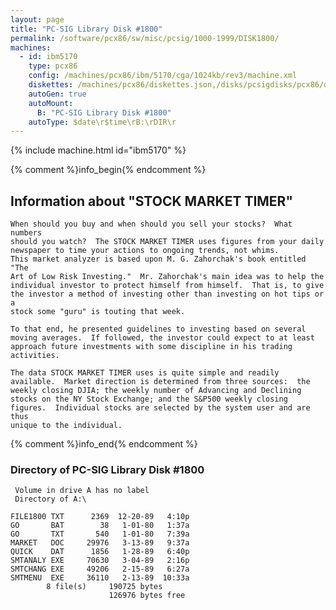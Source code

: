 ```yaml
---
layout: page
title: "PC-SIG Library Disk #1800"
permalink: /software/pcx86/sw/misc/pcsig/1000-1999/DISK1800/
machines:
  - id: ibm5170
    type: pcx86
    config: /machines/pcx86/ibm/5170/cga/1024kb/rev3/machine.xml
    diskettes: /machines/pcx86/diskettes.json,/disks/pcsigdisks/pcx86/diskettes.json
    autoGen: true
    autoMount:
      B: "PC-SIG Library Disk #1800"
    autoType: $date\r$time\rB:\rDIR\r
---
```


{% include machine.html id="ibm5170" %}

{% comment %}info_begin{% endcomment %}

## Information about "STOCK MARKET TIMER"

    When should you buy and when should you sell your stocks?  What numbers
    should you watch?  The STOCK MARKET TIMER uses figures from your daily
    newspaper to time your actions to ongoing trends, not whims.
    This market analyzer is based upon M. G. Zahorchak's book entitled "The
    Art of Low Risk Investing."  Mr. Zahorchak's main idea was to help the
    individual investor to protect himself from himself.  That is, to give
    the investor a method of investing other than investing on hot tips or a
    stock some "guru" is touting that week.
    
    To that end, he presented guidelines to investing based on several
    moving averages.  If followed, the investor could expect to at least
    approach future investments with some discipline in his trading
    activities.
    
    The data STOCK MARKET TIMER uses is quite simple and readily
    available.  Market direction is determined from three sources:  the
    weekly closing DJIA; the weekly number of Advancing and Declining
    stocks on the NY Stock Exchange; and the S&P500 weekly closing
    figures.  Individual stocks are selected by the system user and are thus
    unique to the individual.
{% comment %}info_end{% endcomment %}


### Directory of PC-SIG Library Disk #1800

     Volume in drive A has no label
     Directory of A:\

    FILE1800 TXT      2369  12-20-89   4:10p
    GO       BAT        38   1-01-80   1:37a
    GO       TXT       540   1-01-80   7:39a
    MARKET   DOC     29976   3-13-89   9:37a
    QUICK    DAT      1856   1-28-89   6:40p
    SMTANALY EXE     70630   3-04-89   2:16p
    SMTCHANG EXE     49206   2-15-89   6:27a
    SMTMENU  EXE     36110   2-13-89  10:33a
            8 file(s)     190725 bytes
                          126976 bytes free
